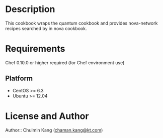 Description
===========
This cookbook wraps the quantum cookbook and provides nova-network recipes searched by in nova cookbook.

Requirements
============

Chef 0.10.0 or higher required (for Chef environment use)

Platform
--------

* CentOS >= 6.3
* Ubuntu >= 12.04

License and Author
==================

Author:: Chulmin Kang (<chaman.kang@kt.com>)  

